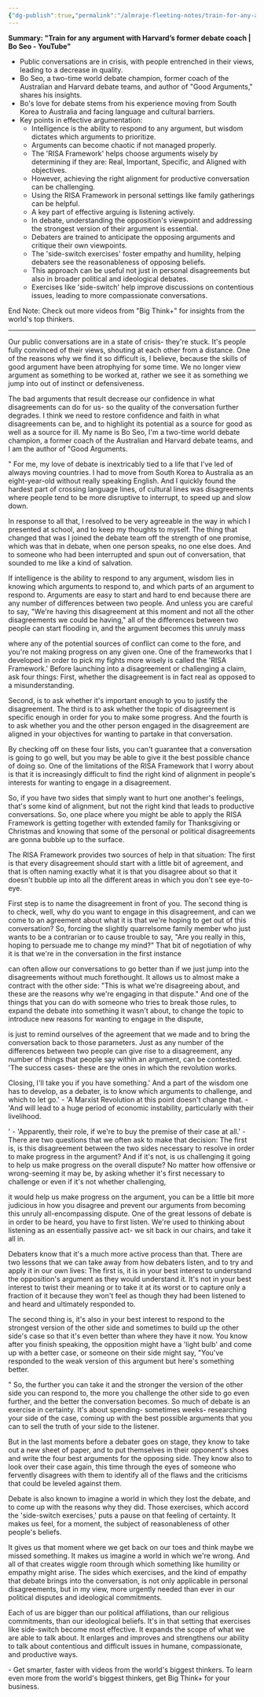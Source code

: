 ```yaml
---
{"dg-publish":true,"permalink":"/almraje-fleeting-notes/train-for-any-argument-with-harvard-s-former-debate-coach-bo-seo-you-tube/"}
---
```



**Summary: "Train for any argument with Harvard’s former debate coach | Bo Seo - YouTube"**

- Public conversations are in crisis, with people entrenched in their views, leading to a decrease in quality.
- Bo Seo, a two-time world debate champion, former coach of the Australian and Harvard debate teams, and author of "Good Arguments," shares his insights.
- Bo's love for debate stems from his experience moving from South Korea to Australia and facing language and cultural barriers.
- Key points in effective argumentation:
  - Intelligence is the ability to respond to any argument, but wisdom dictates which arguments to prioritize.
  - Arguments can become chaotic if not managed properly.
  - The 'RISA Framework' helps choose arguments wisely by determining if they are: Real, Important, Specific, and Aligned with objectives.
  - However, achieving the right alignment for productive conversation can be challenging.
  - Using the RISA Framework in personal settings like family gatherings can be helpful.
  - A key part of effective arguing is listening actively.
  - In debate, understanding the opposition's viewpoint and addressing the strongest version of their argument is essential.
  - Debaters are trained to anticipate the opposing arguments and critique their own viewpoints.
  - The 'side-switch exercises' foster empathy and humility, helping debaters see the reasonableness of opposing beliefs.
  - This approach can be useful not just in personal disagreements but also in broader political and ideological debates.
  - Exercises like 'side-switch' help improve discussions on contentious issues, leading to more compassionate conversations.

End Note: Check out more videos from "Big Think+" for insights from the world's top thinkers.

------

Our public conversations are in a state of crisis- they're stuck. It's people fully convinced of their views, shouting at each other from a distance. One of the reasons why we find it so difficult is, I believe, because the skills of good argument have been atrophying for some time. We no longer view argument as something to be worked at, rather we see it as something we jump into out of instinct or defensiveness.

The bad arguments that result decrease our confidence in what disagreements can do for us- so the quality of the conversation further degrades. I think we need to restore confidence and faith in what disagreements can be, and to highlight its potential as a source for good as well as a source for ill. My name is Bo Seo, I'm a two-time world debate champion, a former coach of the Australian and Harvard debate teams, and I am the author of "Good Arguments.

" For me, my love of debate is inextricably tied to a life that I've led of always moving countries. I had to move from South Korea to Australia as an eight-year-old without really speaking English. And I quickly found the hardest part of crossing language lines, of cultural lines was disagreements where people tend to be more disruptive to interrupt, to speed up and slow down.

In response to all that, I resolved to be very agreeable in the way in which I presented at school, and to keep my thoughts to myself. The thing that changed that was I joined the debate team off the strength of one promise, which was that in debate, when one person speaks, no one else does. And to someone who had been interrupted and spun out of conversation, that sounded to me like a kind of salvation.

If intelligence is the ability to respond to any argument, wisdom lies in knowing which arguments to respond to, and which parts of an argument to respond to. Arguments are easy to start and hard to end because there are any number of differences between two people. And unless you are careful to say, "We're having this disagreement at this moment and not all the other disagreements we could be having," all of the differences between two people can start flooding in, and the argument becomes this unruly mass

where any of the potential sources of conflict can come to the fore, and you're not making progress on any given one. One of the frameworks that I developed in order to pick my fights more wisely is called the 'RISA Framework.' Before launching into a disagreement or challenging a claim, ask four things: First, whether the disagreement is in fact real as opposed to a misunderstanding.

Second, is to ask whether it's important enough to you to justify the disagreement. The third is to ask whether the topic of disagreement is specific enough in order for you to make some progress. And the fourth is to ask whether you and the other person engaged in the disagreement are aligned in your objectives for wanting to partake in that conversation.

By checking off on these four lists, you can't guarantee that a conversation is going to go well, but you may be able to give it the best possible chance of doing so. One of the limitations of the RISA Framework that I worry about is that it is increasingly difficult to find the right kind of alignment in people's interests for wanting to engage in a disagreement.

So, if you have two sides that simply want to hurt one another's feelings, that's some kind of alignment, but not the right kind that leads to productive conversations. So, one place where you might be able to apply the RISA Framework is getting together with extended family for Thanksgiving or Christmas and knowing that some of the personal or political disagreements are gonna bubble up to the surface.

The RISA Framework provides two sources of help in that situation: The first is that every disagreement should start with a little bit of agreement, and that is often naming exactly what it is that you disagree about so that it doesn't bubble up into all the different areas in which you don't see eye-to-eye.

First step is to name the disagreement in front of you. The second thing is to check, well, why do you want to engage in this disagreement, and can we come to an agreement about what it is that we're hoping to get out of this conversation? So, forcing the slightly quarrelsome family member who just wants to be a contrarian or to cause trouble to say, "Are you really in this, hoping to persuade me to change my mind?" That bit of negotiation of why it is that we're in the conversation in the first instance

can often allow our conversations to go better than if we just jump into the disagreements without much forethought. It allows us to almost make a contract with the other side: "This is what we're disagreeing about, and these are the reasons why we're engaging in that dispute." And one of the things that you can do with someone who tries to break those rules, to expand the debate into something it wasn't about, to change the topic to introduce new reasons for wanting to engage in the dispute,

is just to remind ourselves of the agreement that we made and to bring the conversation back to those parameters. Just as any number of the differences between two people can give rise to a disagreement, any number of things that people say within an argument, can be contested. 'The success cases- these are the ones in which the revolution works.

Closing, I'll take you if you have something.' And a part of the wisdom one has to develop, as a debater, is to know which arguments to challenge, and which to let go.' - 'A Marxist Revolution at this point doesn't change that. - 'And will lead to a huge period of economic instability, particularly with their livelihood.

' - 'Apparently, their role, if we're to buy the premise of their case at all.' - There are two questions that we often ask to make that decision: The first is, is this disagreement between the two sides necessary to resolve in order to make progress in the argument? And if it's not, is us challenging it going to help us make progress on the overall dispute? No matter how offensive or wrong-seeming it may be, by asking whether it's first necessary to challenge or even if it's not whether challenging,

it would help us make progress on the argument, you can be a little bit more judicious in how you disagree and prevent our arguments from becoming this unruly all-encompassing dispute. One of the great lessons of debate is in order to be heard, you have to first listen. We're used to thinking about listening as an essentially passive act- we sit back in our chairs, and take it all in.

Debaters know that it's a much more active process than that. There are two lessons that we can take away from how debaters listen, and to try and apply it in our own lives: The first is, it is in your best interest to understand the opposition's argument as they would understand it. It's not in your best interest to twist their meaning or to take it at its worst or to capture only a fraction of it because they won't feel as though they had been listened to and heard and ultimately responded to.

The second thing is, it's also in your best interest to respond to the strongest version of the other side and sometimes to build up the other side's case so that it's even better than where they have it now. You know after you finish speaking, the opposition might have a 'light bulb' and come up with a better case, or someone on their side might say, "You've responded to the weak version of this argument but here's something better.

" So, the further you can take it and the stronger the version of the other side you can respond to, the more you challenge the other side to go even further, and the better the conversation becomes. So much of debate is an exercise in certainty. It's about spending- sometimes weeks- researching your side of the case, coming up with the best possible arguments that you can to sell the truth of your side to the listener.

But in the last moments before a debater goes on stage, they know to take out a new sheet of paper, and to put themselves in their opponent's shoes and write the four best arguments for the opposing side. They know also to look over their case again, this time through the eyes of someone who fervently disagrees with them to identify all of the flaws and the criticisms that could be leveled against them.

Debate is also known to imagine a world in which they lost the debate, and to come up with the reasons why they did. Those exercises, which accord the 'side-switch exercises,' puts a pause on that feeling of certainty. It makes us feel, for a moment, the subject of reasonableness of other people's beliefs.

It gives us that moment where we get back on our toes and think maybe we missed something. It makes us imagine a world in which we're wrong. And all of that creates wiggle room through which something like humility or empathy might arise. The sides which exercises, and the kind of empathy that debate brings into the conversation, is not only applicable in personal disagreements, but in my view, more urgently needed than ever in our political disputes and ideological commitments.

Each of us are bigger than our political affiliations, than our religious commitments, than our ideological beliefs. It's in that setting that exercises like side-switch become most effective. It expands the scope of what we are able to talk about. It enlarges and improves and strengthens our ability to talk about contentious and difficult issues in humane, compassionate, and productive ways.

\- Get smarter, faster with videos from the world's biggest thinkers. To learn even more from the world's biggest thinkers, get Big Think+ for your business.